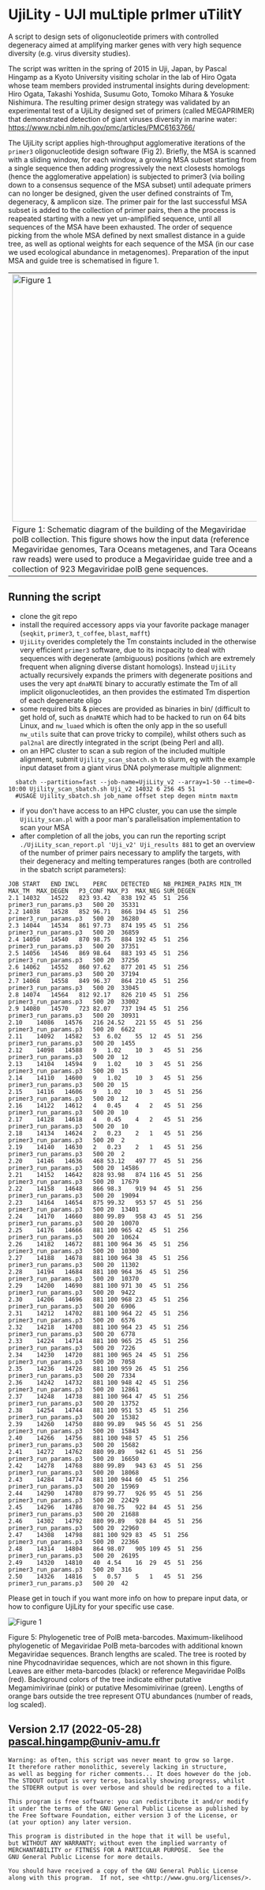 # UjiLity - UJI muLtiple prImer uTilitY

A script to design sets of oligonucleotide primers with controlled degeneracy aimed at amplifying marker genes with very high sequence diversity (e.g. virus diversity studies).
    
The script was written in the spring of 2015 in Uji, Japan, by Pascal Hingamp as a Kyoto University visiting scholar in the lab of Hiro Ogata whose team members provided instrumental insights during development: Hiro Ogata, Takashi Yoshida, Susumu Goto, Tomoko Mihara & Yosuke Nishimura. The resulting primer design strategy was validated  by an experimental test of a UjiLity designed set of primers (called MEGAPRIMER) that demonstrated detection of giant viruses diversity in marine water: https://www.ncbi.nlm.nih.gov/pmc/articles/PMC6163766/ 

The UjiLity script applies high-throughput agglomerative iterations of the ```primer3``` oligonucleotide design software (Fig 2). Briefly, the MSA is scanned with a sliding window, for each window, a growing MSA subset starting from a single sequence then adding progressively the next closests homologs (hence the agglomerative appelation) is subjected to primer3 (via boiling down to a consensus sequence of the MSA subset) until adequate primers can no longer be designed, given the user defined constraints of Tm, degeneracy, & amplicon size. The primer pair for the last successful MSA subset is added to the collection of primer pairs, then a the process is reapeated starting with a new yet un-amplified sequence, until all sequences of the MSA have been exhausted. The order of sequence picking from the whole MSA defined by next smallest distance in a guide tree, as well as optional weights for each sequence of the MSA (in our case we used ecological abundance in metagenomes). Preparation of the input MSA and guide tree is schematised in figure 1.

<table>
  <tr>
    <td><img src="docs/figure_1.png" width="500px" title="Figure 1"/></td><td><img src="docs/figure_2.png" width="500px" title="Figure 2"/></td></tr>
    <tr><td>Figure 1: Schematic diagram of the building of the Megaviridae polB collection. This figure shows how the input data (reference Megaviridae genomes, Tara Oceans metagenes, and Tara Oceans raw reads) were used to produce a Megaviridae guide tree and a collection of 923 Megaviridae polB gene sequences.</td><td>Figure 2: Schematic diagram of the design of the set of Megaviridae polB primer pairs. This figure shows the greedy agglomerative iterative procedure guided by the estimated environmental polB abundances (derived from read mappings) and the polB sequence similarities (encoded in the guide tree).</td></tr></table>

## Running the script
 - clone the git repo
 - install the required accessory apps via your favorite package manager (```seqkit```, ```primer3```, ```t_coffee```, ```blast```, ```mafft```)
 - ```UjiLity``` overides completely the Tm constaints included in the otherwise very efficient ```primer3``` software, due to its incpacity to deal with sequences with degenerate (ambiguous) positions (which are extremely frequent when aligning diverse distant homologs). Instead ```UjiLity``` actually recursively expands the primers with degenerate positions and uses the very apt ```dnaMATE``` binary to accuratly estimate the Tm of all implicit oligonucleotides, an then provides the estimated Tm dispertion of each degenerate oligo
 - some required bits & pieces are provided as binaries in bin/ (difficult to get hold of, such as ```dnaMATE``` which had to be hacked to run on 64 bits Linux, and ```nw_luaed``` which is often the only app in the so usefull ```nw_utils``` suite that can prove tricky to compile), whilst others such as ```pal2nal``` are directly integrated in the script (being Perl and all).
 - on an HPC cluster to scan a sub region of the included multiple alignment, submit ```Ujility_scan_sbatch.sh``` to slurm, eg with the example input dataset from a giant virus DNA polymerase multiple alignment:
```
  sbatch --partition=fast --job-name=UjiLity_v2 --array=1-50 --time=0-10:00 Ujility_scan_sbatch.sh Uji_v2 14032 6 256 45 51
  #USAGE Ujility_sbatch.sh job_name offset step degen mintm maxtm
```
 - if you don't have access to an HPC cluster, you can use the simple ```UjiLity_scan.pl``` with a poor man's parallelisation implementation to scan your MSA
 - after completion of all the jobs, you can run the reporting script ```./UjiLity_scan_report.pl 'Uji_v2' Uji_results 881``` to get an overview of the number of primer pairs necessary to amplify the targets, with their degeneracy and melting temperatures ranges (both are controlled in the sbatch script parameters):
```
JOB	START	END	INCL	PERC	DETECTED	NB_PRIMER_PAIRS	MIN_TM	MAX_TM	MAX_DEGEN	P3_CONF	MAX_P3	MAX_NEG	SUM_DEGEN
2.1	14032	14522	823	93.42	838	192	45	51	256	primer3_run_params.p3	500	20	35331
2.2	14038	14528	852	96.71	866	194	45	51	256	primer3_run_params.p3	500	20	36280
2.3	14044	14534	861	97.73	874	195	45	51	256	primer3_run_params.p3	500	20	36859
2.4	14050	14540	870	98.75	884	192	45	51	256	primer3_run_params.p3	500	20	37351
2.5	14056	14546	869	98.64	883	193	45	51	256	primer3_run_params.p3	500	20	37256
2.6	14062	14552	860	97.62	877	201	45	51	256	primer3_run_params.p3	500	20	37194
2.7	14068	14558	849	96.37	864	210	45	51	256	primer3_run_params.p3	500	20	33045
2.8	14074	14564	812	92.17	826	210	45	51	256	primer3_run_params.p3	500	20	33002
2.9	14080	14570	723	82.07	737	194	45	51	256	primer3_run_params.p3	500	20	30931
2.10	14086	14576	216	24.52	221	55	45	51	256	primer3_run_params.p3	500	20	6622
2.11	14092	14582	53	6.02	55	12	45	51	256	primer3_run_params.p3	500	20	1455
2.12	14098	14588	9	1.02	10	3	45	51	256	primer3_run_params.p3	500	20	12
2.13	14104	14594	9	1.02	10	3	45	51	256	primer3_run_params.p3	500	20	15
2.14	14110	14600	9	1.02	10	3	45	51	256	primer3_run_params.p3	500	20	15
2.15	14116	14606	9	1.02	10	3	45	51	256	primer3_run_params.p3	500	20	12
2.16	14122	14612	4	0.45	4	2	45	51	256	primer3_run_params.p3	500	20	10
2.17	14128	14618	4	0.45	4	2	45	51	256	primer3_run_params.p3	500	20	10
2.18	14134	14624	2	0.23	2	1	45	51	256	primer3_run_params.p3	500	20	2
2.19	14140	14630	2	0.23	2	1	45	51	256	primer3_run_params.p3	500	20	2
2.20	14146	14636	468	53.12	497	77	45	51	256	primer3_run_params.p3	500	20	14586
2.21	14152	14642	828	93.98	874	116	45	51	256	primer3_run_params.p3	500	20	17679
2.22	14158	14648	866	98.3	919	94	45	51	256	primer3_run_params.p3	500	20	19094
2.23	14164	14654	875	99.32	953	57	45	51	256	primer3_run_params.p3	500	20	13401
2.24	14170	14660	880	99.89	958	43	45	51	256	primer3_run_params.p3	500	20	10070
2.25	14176	14666	881	100	965	42	45	51	256	primer3_run_params.p3	500	20	10624
2.26	14182	14672	881	100	964	36	45	51	256	primer3_run_params.p3	500	20	10300
2.27	14188	14678	881	100	964	38	45	51	256	primer3_run_params.p3	500	20	11302
2.28	14194	14684	881	100	964	36	45	51	256	primer3_run_params.p3	500	20	10370
2.29	14200	14690	881	100	971	30	45	51	256	primer3_run_params.p3	500	20	9422
2.30	14206	14696	881	100	968	23	45	51	256	primer3_run_params.p3	500	20	6906
2.31	14212	14702	881	100	964	22	45	51	256	primer3_run_params.p3	500	20	6576
2.32	14218	14708	881	100	964	23	45	51	256	primer3_run_params.p3	500	20	6778
2.33	14224	14714	881	100	965	25	45	51	256	primer3_run_params.p3	500	20	7226
2.34	14230	14720	881	100	965	24	45	51	256	primer3_run_params.p3	500	20	7058
2.35	14236	14726	881	100	959	26	45	51	256	primer3_run_params.p3	500	20	7334
2.36	14242	14732	881	100	948	42	45	51	256	primer3_run_params.p3	500	20	12861
2.37	14248	14738	881	100	964	47	45	51	256	primer3_run_params.p3	500	20	13752
2.38	14254	14744	881	100	951	53	45	51	256	primer3_run_params.p3	500	20	15382
2.39	14260	14750	880	99.89	945	56	45	51	256	primer3_run_params.p3	500	20	15843
2.40	14266	14756	881	100	948	57	45	51	256	primer3_run_params.p3	500	20	15682
2.41	14272	14762	880	99.89	942	61	45	51	256	primer3_run_params.p3	500	20	16650
2.42	14278	14768	880	99.89	943	63	45	51	256	primer3_run_params.p3	500	20	18068
2.43	14284	14774	881	100	944	60	45	51	256	primer3_run_params.p3	500	20	15969
2.44	14290	14780	879	99.77	926	95	45	51	256	primer3_run_params.p3	500	20	22429
2.45	14296	14786	870	98.75	922	84	45	51	256	primer3_run_params.p3	500	20	21688
2.46	14302	14792	880	99.89	928	84	45	51	256	primer3_run_params.p3	500	20	22960
2.47	14308	14798	881	100	929	83	45	51	256	primer3_run_params.p3	500	20	22366
2.48	14314	14804	864	98.07	905	109	45	51	256	primer3_run_params.p3	500	20	26195
2.49	14320	14810	40	4.54	16	29	45	51	256	primer3_run_params.p3	500	20	316
2.50	14326	14816	5	0.57	5	1	45	51	256	primer3_run_params.p3	500	20	42
```
Please get in touch if you want more info on how to prepare input data, or how to configure UjiLity for your specific use case.

<img src="docs/figure_5.png" title="Figure 1"/>

Figure 5: Phylogenetic tree of PolB meta-barcodes. Maximum-likelihood phylogenetic of Megaviridae PolB meta-barcodes with additional known Megaviridae sequences. Branch lengths are scaled. The tree is rooted by nine Phycodnaviridae sequences, which are not shown in this figure. Leaves are either meta-barcodes (black) or reference Megaviridae PolBs (red). Background colors of the tree indicate either putative Megamimivirinae (pink) or putative Mesomimivirinae (green). Lengths of orange bars outside the tree represent OTU abundances (number of reads, log scaled).

## Version 2.17 (2022-05-28) pascal.hingamp@univ-amu.fr
    		
    Warning: as often, this script was never meant to grow so large.
    It therefore rather monolithic, severely lacking in structure,
    as well as begging for richer comments... It does however do the job.
    The STDOUT output is very terse, basically showing progress, whilst
    the STDERR output is over verbose and should be redirected to a file.

    This program is free software: you can redistribute it and/or modify
    it under the terms of the GNU General Public License as published by
    the Free Software Foundation, either version 3 of the License, or
    (at your option) any later version.

    This program is distributed in the hope that it will be useful,
    but WITHOUT ANY WARRANTY; without even the implied warranty of
    MERCHANTABILITY or FITNESS FOR A PARTICULAR PURPOSE.  See the
    GNU General Public License for more details.

    You should have received a copy of the GNU General Public License
    along with this program.  If not, see <http://www.gnu.org/licenses/>.
